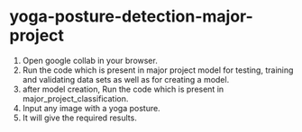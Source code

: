 # yoga-posture-detection-major-project
1. Open google collab in your browser.
2. Run the code which is present in major project model for testing, training and validating data sets as well as for creating a model.
3. after model creation, Run the code which is present in major_project_classification.
4. Input any image with a yoga posture.
5. It will give the required results.
